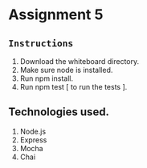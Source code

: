# Assignment 5

## `Instructions`

1. Download the whiteboard directory.
2. Make sure node is installed.
3. Run npm install.
4. Run npm test [ to run the tests ].

## Technologies used.
1. Node.js
2. Express
3. Mocha 
4. Chai 
